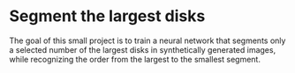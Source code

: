 # Segment the largest disks
The goal of this small project is to train a neural network that segments only a selected number of the largest disks in synthetically generated images, while recognizing the order from the largest to the smallest segment.